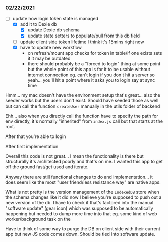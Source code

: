 ### 02/22/2021
- [ ] update how login token state is managed
    - [x] add it to Dexie db
        - [x] update Dexie db schema
        - [x] update state setters to populate/pull from this db field
    - [ ] update client side token lifetime I think it's 15mins right now
    - [x] have to update new workflow
        - on refresh/mount app checks for token in table/if one exists sets it
          it may be outdated
        - there should probably be a "forced to login" thing at some point but the whole point of this app
          is for it to be usable without internet connection eg. can't login if you don't hit a server
          so yeah... you'll hit a point where it asks you to login say at sync time

Hmm... my mac doesn't have the environment setup that's great... also the seeder works but the users don't exist.
Should have seeded those as well but can call the function `createUser` manually in the utils folder of backend

Ehh... also when you directly call the function have to specify the path for env directly, it's normally "inherited" from `index.js` call but that starts at the root.

After that you're able to login

After first implementation

Overall this code is not great... I mean the functionality is there but structurally it's architected poorly and that's on me. I wanted this app to get off the ground fast/get used and iterate.

Anyway there are still functional changes to do and implementation... it does seem like the most "user friend/less resistance way" are native apps.

What is not pretty is the version management of the `IndexedDB` store when the schema changes like it did now I believe you're supposed to push out a new version of the db. I have to check if that's factored into the manual "software update" (gear icon) which was supposed to be automatically happening but needed to dump more time into that eg. some kind of web worker/background task on the

Have to think of some way to purge the DB on client side with their current app but new JS code comes down. Should be tied into software update.